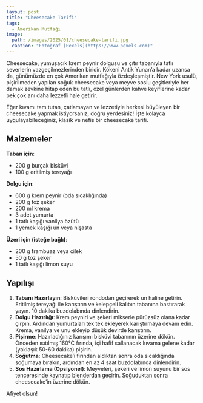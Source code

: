 ```yaml
---
layout: post
title: "Cheesecake Tarifi"
tags:
  - Amerikan Mutfağı
image: 
  path: /images/2025/01/cheesecake-tarifi.jpg
  caption: "Fotoğraf [Pexels](https://www.pexels.com)"
---
```


Cheesecake, yumuşacık krem peynir dolgusu ve çıtır tabanıyla tatlı severlerin vazgeçilmezlerinden biridir. Kökeni Antik Yunan’a kadar uzansa da, günümüzde en çok Amerikan mutfağıyla özdeşleşmiştir. New York usulü, pişirilmeden yapılan soğuk cheesecake veya meyve soslu çeşitleriyle her damak zevkine hitap eden bu tatlı, özel günlerden kahve keyiflerine kadar pek çok anı daha lezzetli hale getirir.

Eğer kıvamı tam tutan, çatlamayan ve lezzetiyle herkesi büyüleyen bir cheesecake yapmak istiyorsanız, doğru yerdesiniz! İşte kolayca uygulayabileceğiniz, klasik ve nefis bir cheesecake tarifi.

## Malzemeler

**Taban için**:

- 200 g burçak bisküvi
- 100 g eritilmiş tereyağı

**Dolgu için**:

- 600 g krem peynir (oda sıcaklığında)
- 200 g toz şeker
- 200 ml krema
- 3 adet yumurta
- 1 tatlı kaşığı vanilya özütü
- 1 yemek kaşığı un veya nişasta

**Üzeri için (isteğe bağlı)**:

- 200 g frambuaz veya çilek
- 50 g toz şeker
- 1 tatlı kaşığı limon suyu

## Yapılışı

1. **Tabanı Hazırlayın**: Bisküvileri rondodan geçirerek un haline getirin. Eritilmiş tereyağı ile karıştırın ve kelepçeli kalıbın tabanına bastırarak yayın. 10 dakika buzdolabında dinlendirin.
2. **Dolgu Hazırlığı**: Krem peyniri ve şekeri mikserle pürüzsüz olana kadar çırpın. Ardından yumurtaları tek tek ekleyerek karıştırmaya devam edin. Krema, vanilya ve unu ekleyip düşük devirde karıştırın.
3. **Pişirme**: Hazırladığınız karışımı bisküvi tabanının üzerine dökün. Önceden ısıtılmış 160°C fırında, içi hafif sallanacak kıvama gelene kadar (yaklaşık 50-60 dakika) pişirin.
4. **Soğutma**: Cheesecake’i fırından aldıktan sonra oda sıcaklığında soğumaya bırakın, ardından en az 4 saat buzdolabında dinlendirin.
5. **Sos Hazırlama (Opsiyonel)**: Meyveleri, şekeri ve limon suyunu bir sos tenceresinde kaynatıp blenderdan geçirin. Soğuduktan sonra cheesecake’in üzerine dökün.

Afiyet olsun!